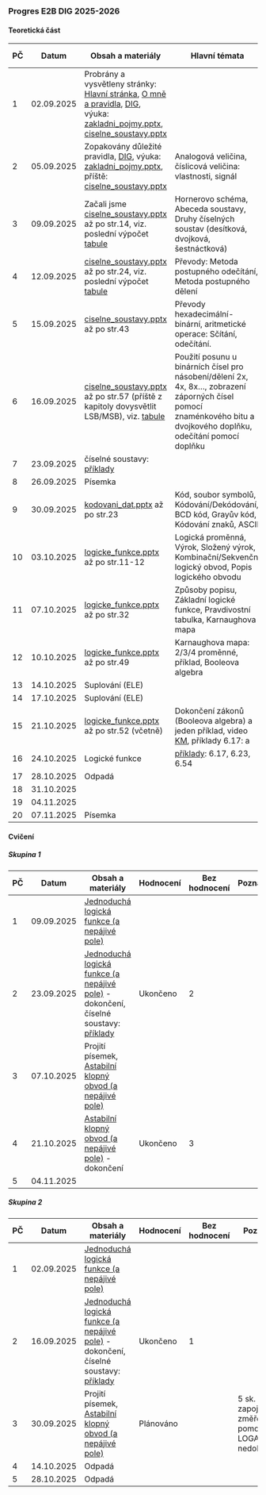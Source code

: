 ### Progres E2B DIG 2025-2026

#### Teoretická část

| PČ   | Datum      | Obsah a materiály                                            | Hlavní témata                                                | Hodnocení | Bez hodnocení | Poznámka |
| ---- | ---------- | ------------------------------------------------------------ | ------------------------------------------------------------ | --------- | ------------- | -------- |
| 1    | 02.09.2025 | Probrány a vysvětleny stránky: [Hlavní stránka](../../README.md), [O mně a pravidla](../../o-mne/readme.md), [DIG](../../predmety/dig/readme.md), výuka: [zakladni_pojmy.pptx](../../predmety/dig/materialy/zakladni_pojmy.pptx), [ciselne_soustavy.pptx](../../predmety/dig/materialy/ciselne_soustavy.pptx) |                                                              |           |               |          |
| 2    | 05.09.2025 | Zopakovány důležité pravidla, [DIG](../../predmety/dig/readme.md), výuka: [zakladni_pojmy.pptx](../../predmety/dig/materialy/zakladni_pojmy.pptx), příště: [ciselne_soustavy.pptx](../../predmety/dig/materialy/ciselne_soustavy.pptx) | Analogová veličina, číslicová veličina: vlastnosti, signál   |           |               |          |
| 3    | 09.09.2025 | Začali jsme [ciselne_soustavy.pptx](../../predmety/dig/materialy/ciselne_soustavy.pptx) až po str.14, viz. poslední výpočet [tabule](materialy/e2b-dig_2025-2026/tabule-001.jpg) | Hornerovo schéma, Abeceda soustavy, Druhy číselných soustav (desítková, dvojková, šestnáctková) |           |               |          |
| 4    | 12.09.2025 | [ciselne_soustavy.pptx](../../predmety/dig/materialy/ciselne_soustavy.pptx) až po str.24, viz. poslední výpočet [tabule](materialy/e2b-dig_2025-2026/tabule-002.jpg) | Převody: Metoda postupného odečítání, Metoda postupného dělení |           |               |          |
| 5    | 15.09.2025 | [ciselne_soustavy.pptx](../../predmety/dig/materialy/ciselne_soustavy.pptx) až po str.43 | Převody hexadecimální-binární, aritmetické operace: Sčítání, odečítání. |           |               |          |
| 6    | 16.09.2025 | [ciselne_soustavy.pptx](../../predmety/dig/materialy/ciselne_soustavy.pptx) až po str.57 (příště z kapitoly dovysvětlit LSB/MSB), viz. [tabule](materialy/e2b-dig_2025-2026/tabule-003.jpg) | Použití posunu u binárních čísel pro násobení/dělení 2x, 4x, 8x…, zobrazení záporných čísel pomocí znaménkového bitu a dvojkového doplňku, odečítání pomocí doplňku |           |               |          |
| 7    | 23.09.2025 | číselné soustavy: [příklady](../../predmety/dig/materialy/sbirka-prikladu-1.pdf) |                                                              |           |               |          |
| 8    | 26.09.2025 | Písemka                                                      |                                                              | Ukončeno  | 6             |          |
| 9    | 30.09.2025 | [kodovani_dat.pptx](../../predmety/dig/materialy/kodovani_dat.pptx) až po str.23 | Kód, soubor symbolů, Kódování/Dekódování, BCD kód, Grayův kód, Kódování znaků, ASCII |           |               |          |
| 10   | 03.10.2025 | [logicke_funkce.pptx](../../predmety/dig/materialy/logicke_funkce.pptx) až po str.11-12 | Logická proměnná, Výrok, Složený výrok, Kombinační/Sekvenční logický obvod, Popis logického obvodu |           |               |          |
| 11   | 07.10.2025 | [logicke_funkce.pptx](../../predmety/dig/materialy/logicke_funkce.pptx) až po str.32 | Způsoby popisu, Základní logické funkce, Pravdivostní tabulka, Karnaughova mapa |           |               |          |
| 12   | 10.10.2025 | [logicke_funkce.pptx](../../predmety/dig/materialy/logicke_funkce.pptx) až po str.49 | Karnaughova mapa: 2/3/4 proměnné, příklad, Booleova algebra  |           |               |          |
| 13   | 14.10.2025 | Suplování (ELE)                                              |                                                              |           |               |          |
| 14   | 17.10.2025 | Suplování (ELE)                                              |                                                              |           |               |          |
| 15   | 21.10.2025 | [logicke_funkce.pptx](../../predmety/dig/materialy/logicke_funkce.pptx) až po str.52 (včetně) | Dokončení zákonů (Booleova algebra) a jeden příklad, video [KM](https://www.youtube.com/watch?v=N8E9psq2Ieo), příklady 6.17: a |           |               |          |
| 16   | 24.10.2025 | Logické funkce                                               | [příklady](../../predmety/dig/materialy/sbirka-prikladu-1.pdf): 6.17, 6.23, 6.54 |           |               |          |
| 17   | 28.10.2025 | Odpadá                                                       |                                                              |           |               |          |
| 18   | 31.10.2025 |                                                              |                                                              |           |               |          |
| 19   | 04.11.2025 |                                                              |                                                              |           |               |          |
| 20   | 07.11.2025 | Písemka                                                      |                                                              | Plánováno |               |          |

#### Cvičení

##### Skupina 1

| PČ   | Datum      | Obsah a materiály                                            | Hodnocení | Bez hodnocení | Poznámka |
| ---- | ---------- | ------------------------------------------------------------ | --------- | ------------- | -------- |
| 1    | 09.09.2025 | [Jednoduchá logická funkce (a nepájivé pole)](../../predmety/dig/bloky/cviceni/jednoducha-logicka-funkce/readme.md) |           |               |          |
| 2    | 23.09.2025 | [Jednoduchá logická funkce (a nepájivé pole)](../../predmety/dig/bloky/cviceni/jednoducha-logicka-funkce/readme.md) - dokončení, číselné soustavy: [příklady](../../predmety/dig/materialy/sbirka-prikladu-1.pdf) | Ukončeno  | 2             |          |
| 3    | 07.10.2025 | Projití písemek, [Astabilní klopný obvod (a nepájivé pole)](../../predmety/dig/bloky/cviceni/astabilni-klopny-obvod/readme.md) |           |               |          |
| 4    | 21.10.2025 | [Astabilní klopný obvod (a nepájivé pole)](../../predmety/dig/bloky/cviceni/astabilni-klopny-obvod/readme.md) - dokončení | Ukončeno  | 3             |          |
| 5    | 04.11.2025 |                                                              |           |               |          |

##### Skupina 2

| PČ   | Datum      | Obsah a materiály                                            | Hodnocení | Bez hodnocení | Poznámka                                                  |
| ---- | ---------- | ------------------------------------------------------------ | --------- | ------------- | --------------------------------------------------------- |
| 1    | 02.09.2025 | [Jednoduchá logická funkce (a nepájivé pole)](../../predmety/dig/bloky/cviceni/jednoducha-logicka-funkce/readme.md) |           |               |                                                           |
| 2    | 16.09.2025 | [Jednoduchá logická funkce (a nepájivé pole)](../../predmety/dig/bloky/cviceni/jednoducha-logicka-funkce/readme.md) - dokončení, číselné soustavy: [příklady](../../predmety/dig/materialy/sbirka-prikladu-1.pdf) | Ukončeno  | 1             |                                                           |
| 3    | 30.09.2025 | Projití písemek, [Astabilní klopný obvod (a nepájivé pole)](../../predmety/dig/bloky/cviceni/astabilni-klopny-obvod/readme.md) | Plánováno |               | 5 sk. zapojeno vč. změření pomocí LOGA, 1 sk. nedokončeno |
| 4    | 14.10.2025 | Odpadá                                                       |           |               |                                                           |
| 5    | 28.10.2025 | Odpadá                                                       |           |               |                                                           |
